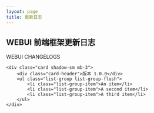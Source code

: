 ```yaml
---
layout: page
title: 更新日志
---
```

<div class="container">
    <div class="site-page__title">
        <h2>WEBUI 前端框架更新日志</h2>
        <p class="lead mt-3">WEBUI CHANGELOGS</p>
    </div>

    <div class="card shadow-sm mb-3">
        <div class="card-header">版本 1.0.0</div>
        <ul class="list-group list-group-flush">
            <li class="list-group-item">An item</li>
            <li class="list-group-item">A second item</li>
            <li class="list-group-item">A third item</li>
        </ul>
    </div>
</div>
